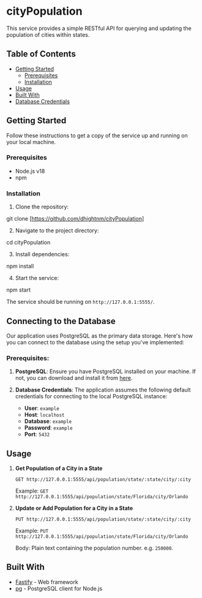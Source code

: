 # cityPopulation

This service provides a simple RESTful API for querying and updating the population of cities within states.

## Table of Contents

- [Getting Started](#getting-started)
  - [Prerequisites](#prerequisites)
  - [Installation](#installation)
- [Usage](#usage)
- [Built With](#built-with)
- [Database Credentials](#database-credentials)

## Getting Started

Follow these instructions to get a copy of the service up and running on your local machine.

### Prerequisites

- Node.js v18
- npm

### Installation

1. Clone the repository:

git clone [https://github.com/dhightnm/cityPopulation]

2. Navigate to the project directory:

cd cityPopulation

3. Install dependencies:

npm install

4. Start the service:

npm start

The service should be running on `http://127.0.0.1:5555/`.

## Connecting to the Database

Our application uses PostgreSQL as the primary data storage. Here's how you can connect to the database using the setup you've implemented:

### Prerequisites:

1. **PostgreSQL**: Ensure you have PostgreSQL installed on your machine. If not, you can download and install it from [here](https://www.postgresql.org/download/).

2. **Database Credentials**: The application assumes the following default credentials for connecting to the local PostgreSQL instance:
   - **User**: `example`
   - **Host**: `localhost`
   - **Database**: `example`
   - **Password**: `example`
   - **Port**: `5432`

## Usage

1. **Get Population of a City in a State**

   `GET http://127.0.0.1:5555/api/population/state/:state/city/:city`

   Example: `GET http://127.0.0.1:5555/api/population/state/Florida/city/Orlando`

2. **Update or Add Population for a City in a State**

   `PUT http://127.0.0.1:5555/api/population/state/:state/city/:city`

   Example: `PUT http://127.0.0.1:5555/api/population/state/Florida/city/Orlando`

   Body: Plain text containing the population number. e.g. `250000`.

## Built With

- [Fastify](https://www.fastify.io/) - Web framework
- [pg](https://node-postgres.com/) - PostgreSQL client for Node.js